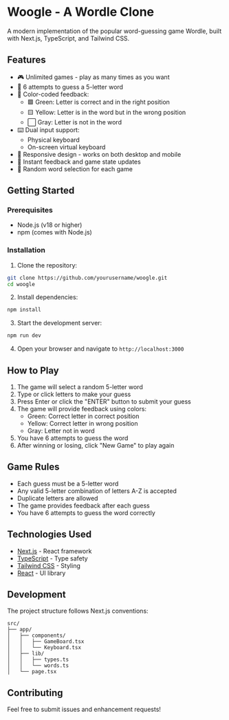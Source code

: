 # Woogle - A Wordle Clone

A modern implementation of the popular word-guessing game Wordle, built with Next.js, TypeScript, and Tailwind CSS.

## Features

- 🎮 Unlimited games - play as many times as you want
- 🎯 6 attempts to guess a 5-letter word
- 🎨 Color-coded feedback:
  - 🟩 Green: Letter is correct and in the right position
  - 🟨 Yellow: Letter is in the word but in the wrong position
  - ⬜ Gray: Letter is not in the word
- ⌨️ Dual input support:
  - Physical keyboard
  - On-screen virtual keyboard
- 📱 Responsive design - works on both desktop and mobile
- 🔄 Instant feedback and game state updates
- 🎲 Random word selection for each game

## Getting Started

### Prerequisites

- Node.js (v18 or higher)
- npm (comes with Node.js)

### Installation

1. Clone the repository:
```bash
git clone https://github.com/yourusername/woogle.git
cd woogle
```

2. Install dependencies:
```bash
npm install
```

3. Start the development server:
```bash
npm run dev
```

4. Open your browser and navigate to `http://localhost:3000`

## How to Play

1. The game will select a random 5-letter word
2. Type or click letters to make your guess
3. Press Enter or click the "ENTER" button to submit your guess
4. The game will provide feedback using colors:
   - Green: Correct letter in correct position
   - Yellow: Correct letter in wrong position
   - Gray: Letter not in word
5. You have 6 attempts to guess the word
6. After winning or losing, click "New Game" to play again

## Game Rules

- Each guess must be a 5-letter word
- Any valid 5-letter combination of letters A-Z is accepted
- Duplicate letters are allowed
- The game provides feedback after each guess
- You have 6 attempts to guess the word correctly

## Technologies Used

- [Next.js](https://nextjs.org/) - React framework
- [TypeScript](https://www.typescriptlang.org/) - Type safety
- [Tailwind CSS](https://tailwindcss.com/) - Styling
- [React](https://reactjs.org/) - UI library

## Development

The project structure follows Next.js conventions:

```
src/
├── app/
│   ├── components/
│   │   ├── GameBoard.tsx
│   │   └── Keyboard.tsx
│   ├── lib/
│   │   ├── types.ts
│   │   └── words.ts
│   └── page.tsx
```

## Contributing

Feel free to submit issues and enhancement requests!
